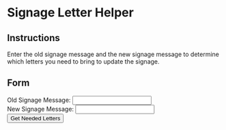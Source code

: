 # Signage Letter Helper

## Instructions
Enter the old signage message and the new signage message to determine which letters you need to bring to update the signage.

## Form
<form id="signage-form">
    <div>
        <label for="old_message">Old Signage Message:</label>
        <input type="text" id="old_message" name="old_message" required>
    </div>
    <div>
        <label for="new_message">New Signage Message:</label>
        <input type="text" id="new_message" name="new_message" required>
    </div>
    <button type="submit">Get Needed Letters</button>
</form>

<div id="results"></div>

<script>
    document.getElementById('signage-form').addEventListener('submit', function(event) {
        event.preventDefault();

        const oldMessage = document.getElementById('old_message').value;
        const newMessage = document.getElementById('new_message').value;

        const neededLetters = getNeededLetters(oldMessage, newMessage);

        const resultsDiv = document.getElementById('results');
        resultsDiv.innerHTML = '<h4>Letters needed to update the signage:</h4>';
        const ul = document.createElement('ul');
        for (const [letter, count] of Object.entries(neededLetters)) {
            const li = document.createElement('li');
            li.textContent = `${letter}: ${count}`;
            ul.appendChild(li);
        }
        resultsDiv.appendChild(ul);
    });

    function getNeededLetters(oldMessage, newMessage) {
        oldMessage = oldMessage.replace(/\s+/g, '').toLowerCase();
        newMessage = newMessage.replace(/\s+/g, '').toLowerCase();

        const oldCounter = {};
        const newCounter = {};

        for (const char of oldMessage) {
            oldCounter[char] = (oldCounter[char] || 0) + 1;
        }

        for (const char of newMessage) {
            newCounter[char] = (newCounter[char] || 0) + 1;
        }

        const neededLetters = {};
        for (const [char, count] of Object.entries(newCounter)) {
            if (count > (oldCounter[char] || 0)) {
                neededLetters[char] = count - (oldCounter[char] || 0);
            }
        }

        return neededLetters;
    }
</script>